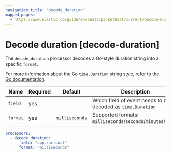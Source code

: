 ```yaml
---
navigation_title: "decode_duration"
mapped_pages:
  - https://www.elastic.co/guide/en/beats/packetbeat/current/decode-duration.html
---
```


# Decode duration [decode-duration]


The `decode_duration` processor decodes a Go-style duration string into a specific `format`.

For more information about the Go `time.Duration` string style, refer to the [Go documentation](https://pkg.go.dev/time#Duration).

| Name | Required | Default | Description |  |
| --- | --- | --- | --- | --- |
| `field` | yes |  | Which field of event needs to be decoded as `time.Duration` |  |
| `format` | yes | `milliseconds` | Supported formats: `milliseconds`/`seconds`/`minutes`/`hours` |  |

```yaml
processors:
  - decode_duration:
      field: "app.rpc.cost"
      format: "milliseconds"
```

